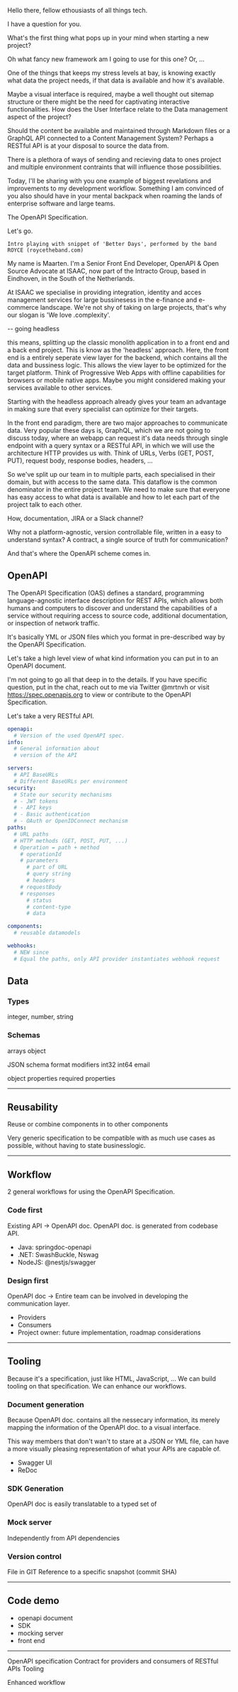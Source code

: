 Hello there, fellow ethousiasts of all things tech.

I have a question for you.

What's the first thing what pops up in your mind when starting a new project?

Oh what fancy new framework am I going to use for this one?
Or, ...

One of the things that keeps my stress levels at bay, is knowing exactly what data the project needs, if that data is available and how it's available.

Maybe a visual interface is required, maybe a well thought out sitemap structure or there might be the need for captivating interactive functionalities. How does the User Interface relate to the Data management aspect of the project?

Should the content be available and maintained through Markdown files or a GraphQL API connected to a Content Management System? Perhaps a RESTful API is at your disposal to source the data from. 

There is a plethora of ways of sending and recieving data to ones project and multiple environment contraints that will influence those possibilities.

Today, I'll be sharing with you one example of biggest revelations and improvements to my development workflow. Something I am convinced of you also should have in your mental backpack when roaming the lands of enterprise software and large teams.

The OpenAPI Specification.

Let's go.

`Intro playing with snippet of 'Better Days', performed by the band ROYCE (roycetheband.com)`

My name is Maarten. I'm a Senior Front End Developer, OpenAPI & Open Source Advocate at ISAAC, now part of the Intracto Group, based in Eindhoven, in the South of the Netherlands.

At ISAAC we specialise in providing integration, identity and acces management services for large bussinesess in the e-finance and e-commerce landscape. We're not shy of taking on large projects, that's why our slogan is 'We love .complexity'.

<!-- We believe, that for every project that we take on, the right specialists should be part of that project team. We believe that every teammember should be able to  -->

-- going headless

this means, splitting up the classic monolith application in to a front end  and a back end project. This is know as the 'headless' approach. Here, the front end is a entirely seperate view layer for the backend, which contains all the data and bussiness logic. This allows the view layer to be optimized for the target platform. Think of Progressive Web Apps with offline capabilities for browsers or mobile native apps. Maybe you might considered making your services available to other services.

Starting with the headless approach already gives your team an advantage in making sure that every specialist can optimize for their targets.

In the front end paradigm, there are two major approaches to communicate data. Very popular these days is, GraphQL, which we are not going to discuss today, where an webapp can request it's data needs through single endpoint with a query syntax or a RESTful API, in which we will use the architecture HTTP provides us with. Think of URLs, Verbs (GET, POST, PUT), request body, response bodies, headers, ...

So we've split up our team in to multiple parts, each specialised in their domain, but with access to the same data. This dataflow is the common denominator in the entire project team. We need to make sure that everyone has easy access to what data is available and how to let each part of the project talk to each other.

How, documentation, JIRA or a Slack channel?

Why not a platform-agnostic, version controllable file, written in a easy to understand syntax? A contract, a single source of truth for communication?

And that's where the OpenAPI scheme comes in.



## OpenAPI
The OpenAPI Specification (OAS) defines a standard, programming language-agnostic interface description for REST APIs, which allows both humans and computers to discover and understand the capabilities of a service without requiring access to source code, additional documentation, or inspection of network traffic.

It's basically YML or JSON files which you format in pre-described way by the OpenAPI Specification.

Let's take a high level view of what kind information you can put in to an OpenAPI document.

I'm not going to go all that deep in to the details. If you have specific question, put in the chat, reach out to me via Twitter @mrtnvh or visit https://spec.openapis.org to view or contribute to the OpenAPI Specification.

Let's take a very RESTful API.
```yml
openapi:
  # Version of the used OpenAPI spec.
info:
  # General information about
  # version of the API

servers:
  # API BaseURLs
  # Different BaseURLs per environment
security:
  # State our security mechanisms
  # - JWT tokens
  # - API keys
  # - Basic authentication
  # - OAuth or OpenIDConnect mechanism
paths:
  # URL paths
  # HTTP methods (GET, POST, PUT, ...)
  # Operation = path + method
    # operationId
    # parameters
      # part of URL
      # query string
      # headers
    # requestBody
    # responses
      # status
      # content-type
      # data

components:
  # reusable datamodels

webhooks:
  # NEW since
  # Equal the paths, only API provider instantiates webhook request
```

## Data
### Types
integer, number, string

### Schemas
arrays
object


JSON schema format modifiers
  int32
  int64
  email

object properties
  required properties


---

## Reusability
Reuse or combine components in to other components

Very generic specification to be compatible with as much use cases as possible, without having to state businesslogic.

---

## Workflow

2 general workflows for using the OpenAPI Specification.

### Code first
Existing API -> OpenAPI doc.
OpenAPI doc. is generated from codebase API.
  - Java: springdoc-openapi
  - .NET: SwashBuckle, Nswag
  - NodeJS: @nestjs/swagger

### Design first
OpenAPI doc -> 
Entire team can be involved in developing the communication layer.
 - Providers
 - Consumers
 - Project owner: future implementation, roadmap considerations
 
---

## Tooling

Because it's a specification, just like HTML, JavaScript, ... We can build tooling on that specification. We can enhance our workflows.

### Document generation
Because OpenAPI doc. contains all the nessecary information, its merely mapping the information of the OpenAPI doc. to a visual interface.

This way members that don't wan't to stare at a JSON or YML file, can have a more visually pleasing representation of what your APIs are capable of.

- Swagger UI
- ReDoc

### SDK Generation
OpenAPI doc is easily translatable to a typed set of 

### Mock server
Independently from API dependencies

### Version control
File in GIT
Reference to a specific snapshot (commit SHA) 

---

## Code demo
- openapi document
- SDK
- mocking server
- front end


---
 
OpenAPI specification
  Contract for providers and consumers of RESTful APIs
  Tooling

  Enhanced workflow

